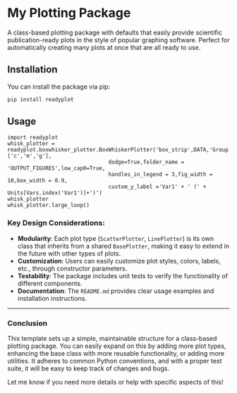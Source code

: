 # My Plotting Package

A class-based plotting package with defaults that easily provide scientific
publication-ready plots in the style of popular graphing software. Perfect
for automatically creating many plots at once that are all ready to use.

## Installation

You can install the package via pip:

```bash
pip install readyplot
````
## Usage
```{python}
import readyplot
whisk_plotter = readyplot.boxwhisker_plotter.BoxWhiskerPlotter('box_strip',DATA,'Group','Var1','Feature3',colors=['c','m','g'],
                                dodge=True,folder_name = 'OUTPUT_FIGURES',low_cap0=True,
                                handles_in_legend = 3,fig_width = 10,box_width = 0.9,
                                custom_y_label ='Var1' + ' (' + Units[Vars.index('Var1')]+')')  
whisk_plotter
whisk_plotter.large_loop()
````

### Key Design Considerations:
- **Modularity**: Each plot type (`ScatterPlotter`, `LinePlotter`) is its own class that inherits from a shared `BasePlotter`, making it easy to extend in the future with other types of plots.
- **Customization**: Users can easily customize plot styles, colors, labels, etc., through constructor parameters.
- **Testability**: The package includes unit tests to verify the functionality of different components.
- **Documentation**: The `README.md` provides clear usage examples and installation instructions.

---

### Conclusion
This template sets up a simple, maintainable structure for a class-based plotting package. You can easily expand on this by adding more plot types, enhancing the base class with more reusable functionality, or adding more utilities. It adheres to common Python conventions, and with a proper test suite, it will be easy to keep track of changes and bugs.

Let me know if you need more details or help with specific aspects of this!
                                